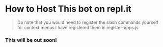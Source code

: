 # How to Host This bot on repl.it<Br>
 >Do note that you would need to register the slash commands yourself for context menus i have registered them in register-apps.js
### This will be out soon!
